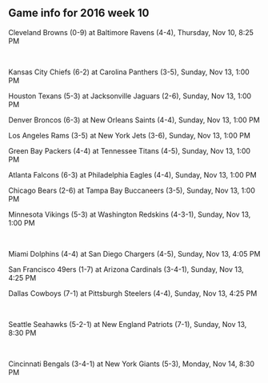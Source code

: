 ## Game info for 2016 week 10
Cleveland Browns (0-9) at Baltimore Ravens (4-4), Thursday, Nov 10, 8:25 PM


<br/>

Kansas City Chiefs (6-2) at Carolina Panthers (3-5), Sunday, Nov 13, 1:00 PM

Houston Texans (5-3) at Jacksonville Jaguars (2-6), Sunday, Nov 13, 1:00 PM

Denver Broncos (6-3) at New Orleans Saints (4-4), Sunday, Nov 13, 1:00 PM

Los Angeles Rams (3-5) at New York Jets (3-6), Sunday, Nov 13, 1:00 PM

Green Bay Packers (4-4) at Tennessee Titans (4-5), Sunday, Nov 13, 1:00 PM

Atlanta Falcons (6-3) at Philadelphia Eagles (4-4), Sunday, Nov 13, 1:00 PM

Chicago Bears (2-6) at Tampa Bay Buccaneers (3-5), Sunday, Nov 13, 1:00 PM

Minnesota Vikings (5-3) at Washington Redskins (4-3-1), Sunday, Nov 13, 1:00 PM


<br/>

Miami Dolphins (4-4) at San Diego Chargers (4-5), Sunday, Nov 13, 4:05 PM

San Francisco 49ers (1-7) at Arizona Cardinals (3-4-1), Sunday, Nov 13, 4:25 PM

Dallas Cowboys (7-1) at Pittsburgh Steelers (4-4), Sunday, Nov 13, 4:25 PM


<br/>

Seattle Seahawks (5-2-1) at New England Patriots (7-1), Sunday, Nov 13, 8:30 PM


<br/>

Cincinnati Bengals (3-4-1) at New York Giants (5-3), Monday, Nov 14, 8:30 PM

